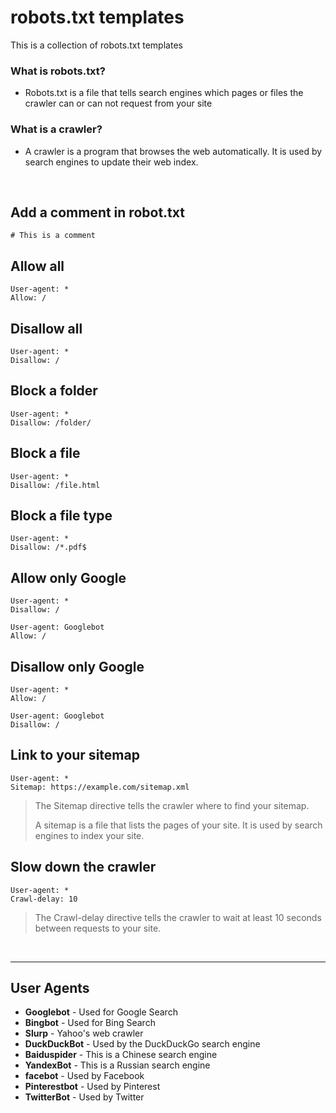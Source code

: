 # robots.txt templates

This is a collection of robots.txt templates

### What is robots.txt?

- Robots.txt is a file that tells search engines which pages or files the crawler can or can not request from your site

### What is a crawler?

- A crawler is a program that browses the web automatically. It is used by search engines to update their web index.

&nbsp;

## **Add a comment in robot.txt**

```text
# This is a comment
```

## **Allow all**

```text
User-agent: *
Allow: /
```

## **Disallow all**

```text
User-agent: *
Disallow: /
```

## **Block a folder**

```text
User-agent: *
Disallow: /folder/
```

## **Block a file**

```text
User-agent: *
Disallow: /file.html
```

## **Block a file type**

```text
User-agent: *
Disallow: /*.pdf$
```

## **Allow only Google**

```text
User-agent: *
Disallow: /

User-agent: Googlebot
Allow: /
```

## **Disallow only Google**

```text
User-agent: *
Allow: /

User-agent: Googlebot
Disallow: /
```

## **Link to your sitemap**

```text
User-agent: *
Sitemap: https://example.com/sitemap.xml
```

> The Sitemap directive tells the crawler where to find your sitemap.
>
> A sitemap is a file that lists the pages of your site. It is used by search engines to index your site.

## Slow down the crawler

```text
User-agent: *
Crawl-delay: 10
```

> The Crawl-delay directive tells the crawler to wait at least 10 seconds between requests to your site.

&nbsp;

---

## **User Agents**

- **Googlebot** - Used for Google Search
- **Bingbot** - Used for Bing Search
- **Slurp** - Yahoo's web crawler
- **DuckDuckBot** - Used by the DuckDuckGo search engine
- **Baiduspider** - This is a Chinese search engine
- **YandexBot** - This is a Russian search engine
- **facebot** - Used by Facebook
- **Pinterestbot** - Used by Pinterest
- **TwitterBot** - Used by Twitter
